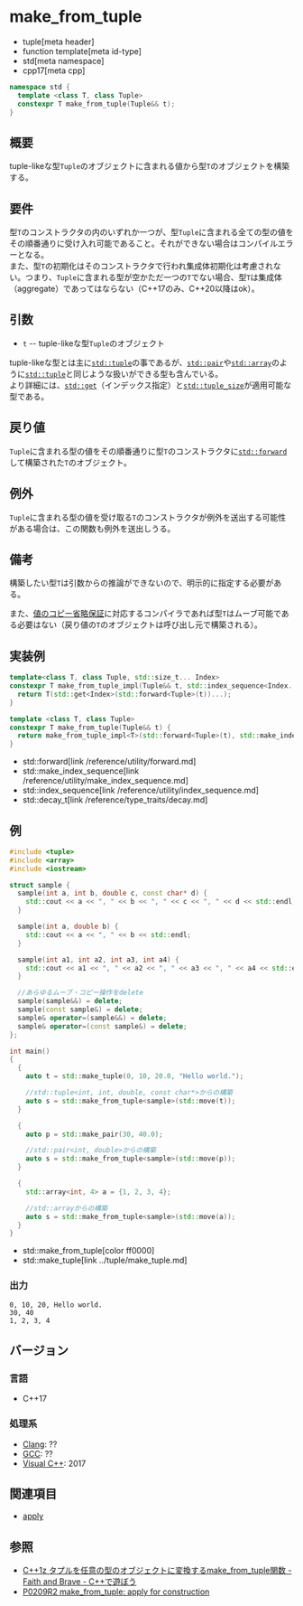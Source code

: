 # make_from_tuple
* tuple[meta header]
* function template[meta id-type]
* std[meta namespace]
* cpp17[meta cpp]

```cpp
namespace std {
  template <class T, class Tuple>
  constexpr T make_from_tuple(Tuple&& t);
}
```

## 概要
tuple-likeな型`Tuple`のオブジェクトに含まれる値から型`T`のオブジェクトを構築する。

## 要件
型`T`のコンストラクタの内のいずれか一つが、型`Tuple`に含まれる全ての型の値をその順番通りに受け入れ可能であること。それができない場合はコンパイルエラーとなる。  
また、型`T`の初期化はそのコンストラクタで行われ集成体初期化は考慮されない。つまり、`Tuple`に含まれる型が空かただ一つの`T`でない場合、型`T`は集成体（aggregate）であってはならない（C++17のみ、C++20以降はok）。

## 引数
- `t` -- tuple-likeな型`Tuple`のオブジェクト

tuple-likeな型とは主に[`std::tuple`](../tuple.md)の事であるが、[`std::pair`](/reference/utility/pair.md)や[`std::array`](/reference/array/array.md)のように[`std::tuple`](../tuple.md)と同じような扱いができる型も含んでいる。  
より詳細には、[`std::get`](/reference/array/array/get.md)（インデックス指定）と[`std::tuple_size`](/reference/array/array/tuple_size.md)が適用可能な型である。

## 戻り値
`Tuple`に含まれる型の値をその順番通りに型`T`のコンストラクタに[`std::forward`](/reference/utility/forward.md)して構築された`T`のオブジェクト。

## 例外
`Tuple`に含まれる型の値を受け取る`T`のコンストラクタが例外を送出する可能性がある場合は、この関数も例外を送出しうる。

## 備考
構築したい型`T`は引数からの推論ができないので、明示的に指定する必要がある。

また、[値のコピー省略保証](/lang/cpp17/guaranteed_copy_elision.md)に対応するコンパイラであれば型`T`はムーブ可能である必要はない（戻り値の`T`のオブジェクトは呼び出し元で構築される）。

## 実装例
```cpp
template<class T, class Tuple, std::size_t... Index>
constexpr T make_from_tuple_impl(Tuple&& t, std::index_sequence<Index...>){
  return T(std::get<Index>(std::forward<Tuple>(t))...);
}

template <class T, class Tuple>
constexpr T make_from_tuple(Tuple&& t) {
  return make_from_tuple_impl<T>(std::forward<Tuple>(t), std::make_index_sequence<std::tuple_size_v<std::remove_reference_t<Tuple>>>{});
}
```
* std::forward[link /reference/utility/forward.md]
* std::make_index_sequence[link /reference/utility/make_index_sequence.md]
* std::index_sequence[link /reference/utility/index_sequence.md]
* std::decay_t[link /reference/type_traits/decay.md]

## 例

```cpp example
#include <tuple>
#include <array>
#include <iostream>

struct sample {
  sample(int a, int b, double c, const char* d) {
    std::cout << a << ", " << b << ", " << c << ", " << d << std::endl;
  }

  sample(int a, double b) {
    std::cout << a << ", " << b << std::endl;
  }

  sample(int a1, int a2, int a3, int a4) {
    std::cout << a1 << ", " << a2 << ", " << a3 << ", " << a4 << std::endl;
  }

  //あらゆるムーブ・コピー操作をdelete
  sample(sample&&) = delete;
  sample(const sample&) = delete;
  sample& operator=(sample&&) = delete;
  sample& operator=(const sample&) = delete;
};

int main()
{
  {
    auto t = std::make_tuple(0, 10, 20.0, "Hello world.");

    //std::tuple<int, int, double, const char*>からの構築
    auto s = std::make_from_tuple<sample>(std::move(t));
  }

  {
    auto p = std::make_pair(30, 40.0);

    //std::pair<int, double>からの構築
    auto s = std::make_from_tuple<sample>(std::move(p));
  }

  {
    std::array<int, 4> a = {1, 2, 3, 4};

    //std::arrayからの構築
    auto s = std::make_from_tuple<sample>(std::move(a));
  }
}
```
* std::make_from_tuple[color ff0000]
* std::make_tuple[link ../tuple/make_tuple.md]

### 出力
```
0, 10, 20, Hello world.
30, 40
1, 2, 3, 4
```

## バージョン
### 言語
- C++17

### 処理系
- [Clang](/implementation.md#clang): ??
- [GCC](/implementation.md#gcc): ??
- [Visual C++](/implementation.md#visual_cpp): 2017


## 関連項目
- [apply](../tuple/apply.md)

## 参照
- [C++1z タプルを任意の型のオブジェクトに変換するmake_from_tuple関数 - Faith and Brave - C++で遊ぼう](https://faithandbrave.hateblo.jp/entry/2016/08/19/173946)
- [P0209R2 make_from_tuple: apply for construction](http://www.open-std.org/jtc1/sc22/wg21/docs/papers/2016/p0209r2.pdf)
